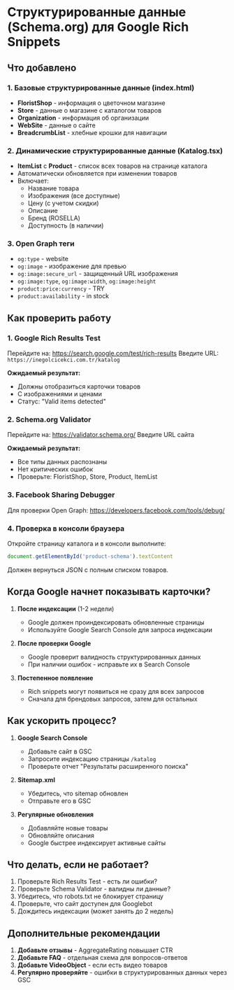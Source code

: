 # Структурированные данные (Schema.org) для Google Rich Snippets

## Что добавлено

### 1. Базовые структурированные данные (index.html)
- **FloristShop** - информация о цветочном магазине
- **Store** - данные о магазине с каталогом товаров
- **Organization** - информация об организации
- **WebSite** - данные о сайте
- **BreadcrumbList** - хлебные крошки для навигации

### 2. Динамические структурированные данные (Katalog.tsx)
- **ItemList** с **Product** - список всех товаров на странице каталога
- Автоматически обновляется при изменении товаров
- Включает:
  - Название товара
  - Изображения (все доступные)
  - Цену (с учетом скидки)
  - Описание
  - Бренд (ROSELLA)
  - Доступность (в наличии)

### 3. Open Graph теги
- `og:type` - website
- `og:image` - изображение для превью
- `og:image:secure_url` - защищенный URL изображения
- `og:image:type`, `og:image:width`, `og:image:height`
- `product:price:currency` - TRY
- `product:availability` - in stock

## Как проверить работу

### 1. Google Rich Results Test
Перейдите на: https://search.google.com/test/rich-results
Введите URL: `https://inegolcicekci.com.tr/katalog`

**Ожидаемый результат:**
- Должны отобразиться карточки товаров
- С изображениями и ценами
- Статус: "Valid items detected"

### 2. Schema.org Validator
Перейдите на: https://validator.schema.org/
Введите URL сайта

**Ожидаемый результат:**
- Все типы данных распознаны
- Нет критических ошибок
- Проверьте: FloristShop, Store, Product, ItemList

### 3. Facebook Sharing Debugger
Для проверки Open Graph:
https://developers.facebook.com/tools/debug/

### 4. Проверка в консоли браузера
Откройте страницу каталога и в консоли выполните:
```javascript
document.getElementById('product-schema').textContent
```

Должен вернуться JSON с полным списком товаров.

## Когда Google начнет показывать карточки?

1. **После индексации** (1-2 недели)
   - Google должен проиндексировать обновленные страницы
   - Используйте Google Search Console для запроса индексации

2. **После проверки Google**
   - Google проверит валидность структурированных данных
   - При наличии ошибок - исправьте их в Search Console

3. **Постепенное появление**
   - Rich snippets могут появиться не сразу для всех запросов
   - Сначала для брендовых запросов, затем для остальных

## Как ускорить процесс?

1. **Google Search Console**
   - Добавьте сайт в GSC
   - Запросите индексацию страницы `/katalog`
   - Проверьте отчет "Результаты расширенного поиска"

2. **Sitemap.xml**
   - Убедитесь, что sitemap обновлен
   - Отправьте его в GSC

3. **Регулярные обновления**
   - Добавляйте новые товары
   - Обновляйте описания
   - Google быстрее индексирует активные сайты

## Что делать, если не работает?

1. Проверьте Rich Results Test - есть ли ошибки?
2. Проверьте Schema Validator - валидны ли данные?
3. Убедитесь, что robots.txt не блокирует страницу
4. Проверьте, что сайт доступен для Googlebot
5. Дождитесь индексации (может занять до 2 недель)

## Дополнительные рекомендации

1. **Добавьте отзывы** - AggregateRating повышает CTR
2. **Добавьте FAQ** - отдельная схема для вопросов-ответов
3. **Добавьте VideoObject** - если есть видео товаров
4. **Регулярно проверяйте** - ошибки в структурированных данных через GSC
